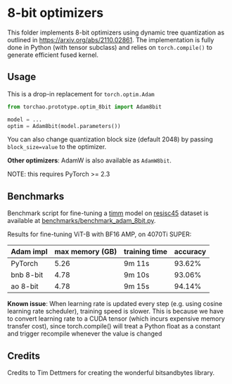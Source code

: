 # 8-bit optimizers

This folder implements 8-bit optimizers using dynamic tree quantization as outlined in https://arxiv.org/abs/2110.02861. The implementation is fully done in Python (with tensor subclass) and relies on `torch.compile()` to generate efficient fused kernel.

## Usage

This is a drop-in replacement for `torch.optim.Adam`

```python
from torchao.prototype.optim_8bit import Adam8bit

model = ...
optim = Adam8bit(model.parameters())
```

You can also change quantization block size (default 2048) by passing `block_size=value` to the optimizer.

**Other optimizers**: AdamW is also available as `AdamW8bit`.

NOTE: this requires PyTorch >= 2.3

## Benchmarks

Benchmark script for fine-tuning a [timm](https://github.com/huggingface/pytorch-image-models) model on [resisc45](https://huggingface.co/datasets/timm/resisc45) dataset is available at [benchmarks/benchmark_adam_8bit.py](../../../benchmarks/benchmark_adam_8bit.py).

Results for fine-tuning ViT-B with BF16 AMP, on 4070Ti SUPER:

Adam impl | max memory (GB) | training time | accuracy
----------|-----------------|---------------|----------
PyTorch   | 5.26            | 9m 11s        | 93.62%
bnb 8-bit | 4.78            | 9m 10s        | 93.06%
ao 8-bit  | 4.78            | 9m 15s        | 94.14%

**Known issue**: When learning rate is updated every step (e.g. using cosine learning rate scheduler), training speed is slower. This is because we have to convert learning rate to a CUDA tensor (which incurs expensive memory transfer cost), since torch.compile() will treat a Python float as a constant and trigger recompile whenever the value is changed

## Credits

Credits to Tim Dettmers for creating the wonderful bitsandbytes library.
